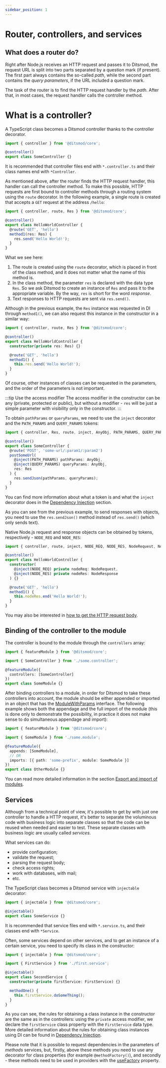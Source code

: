 ```yaml
---
sidebar_position: 1
---
```


# Router, controllers, and services

## What does a router do?

Right after Node.js receives an HTTP request and passes it to Ditsmod, the request URL is split into two parts separated by a question mark (if present). The first part always contains the so-called _path_, while the second part contains the _query parameters_, if the URL included a question mark.

The task of the router is to find the HTTP request handler by the _path_. After that, in most cases, the request handler calls the controller method.

# What is a controller?

A TypeScript class becomes a Ditsmod controller thanks to the controller decorator.

```ts
import { controller } from '@ditsmod/core';

@controller()
export class SomeController {}
```

It is recommended that controller files end with `*.controller.ts` and their class names end with `*Controller`.

As mentioned above, after the router finds the HTTP request handler, this handler can call the controller method. To make this possible, HTTP requests are first bound to controller methods through a routing system using the `route` decorator. In the following example, a single route is created that accepts a `GET` request at the address `/hello`:

```ts {5}
import { controller, route, Res } from '@ditsmod/core';

@controller()
export class HelloWorldController {
  @route('GET', 'hello')
  method1(res: Res) {
    res.send('Hello World!');
  }
}
```

What we see here:

1. The route is created using the `route` decorator, which is placed in front of the class method, and it does not matter what the name of this method is.
2. In the class method, the parameter `res` is declared with the data type `Res`. So we ask Ditsmod to create an instance of `Res` and pass it to the appropriate variable. By the way, `res` is short for the word _response_.
3. Text responses to HTTP requests are sent via `res.send()`.

Although in the previous example, the `Res` instance was requested in DI through `method1()`, we can also request this instance in the constructor in a similar way:

```ts {5}
import { controller, route, Res } from '@ditsmod/core';

@controller()
export class HelloWorldController {
  constructor(private res: Res) {}

  @route('GET', 'hello')
  method1() {
    this.res.send('Hello World!');
  }
}
```

Of course, other instances of classes can be requested in the parameters, and the order of the parameters is not important.

:::tip Use the access modifier
The access modifier in the constructor can be any (private, protected or public), but without a modifier - `res` will be just a simple parameter with visibility only in the constructor.
:::

To obtain `pathParams` or `queryParams`, we need to use the `inject` decorator and the `PATH_PARAMS` and `QUERY_PARAMS` tokens:

```ts {7-8}
import { controller, Res, route, inject, AnyObj, PATH_PARAMS, QUERY_PARAMS } from '@ditsmod/core';

@controller()
export class SomeController {
  @route('POST', 'some-url/:param1/:param2')
  postSomeUrl(
    @inject(PATH_PARAMS) pathParams: AnyObj,
    @inject(QUERY_PARAMS) queryParams: AnyObj,
    res: Res
  ) {
    res.sendJson(pathParams, queryParams);
  }
}
```

You can find more information about what a token is and what the `inject` decorator does in the [Dependency Injection][4] section.

As you can see from the previous example, to send responses with objects, you need to use the `res.sendJson()` method instead of `res.send()` (which only sends text).

Native Node.js request and response objects can be obtained by tokens, respectively - `NODE_REQ` and `NODE_RES`:

```ts {6-7}
import { controller, route, inject, NODE_REQ, NODE_RES, NodeRequest, NodeResponse } from '@ditsmod/core';

@controller()
export class HelloWorldController {
  constructor(
    @inject(NODE_REQ) private nodeReq: NodeRequest,
    @inject(NODE_RES) private nodeRes: NodeResponse
  ) {}

  @route('GET', 'hello')
  method1() {
    this.nodeRes.end('Hello World!');
  }
}
```

You may also be interested in [how to get the HTTP request body][5].

## Binding of the controller to the module

The controller is bound to the module through the `controllers` array:

```ts {6}
import { featureModule } from '@ditsmod/core';

import { SomeController } from './some.controller';

@featureModule({
  controllers: [SomeController]
})
export class SomeModule {}
```

After binding controllers to a module, in order for Ditsmod to take these controllers into account, the module should be either appended or imported in an object that has the [ModuleWithParams][2] interface. The following example shows both the appendage and the full import of the module (this is done only to demonstrate the possibility, in practice it does not make sense to do simultaneous appendage and import):

```ts {6-8}
import { featureModule } from '@ditsmod/core';

import { SomeModule } from './some.module';

@featureModule({
  appends: [SomeModule],
  // OR
  imports: [{ path: 'some-prefix', module: SomeModule }]
})
export class OtherModule {}
```

You can read more detailed information in the section [Export and import of modules][1].

## Services

Although from a technical point of view, it's possible to get by with just one controller to handle a HTTP request, it's better to separate the voluminous code with business logic into separate classes so that the code can be reused when needed and easier to test. These separate classes with business logic are usually called _services_.

What services can do:

- provide configuration;
- validate the request;
- parsing the request body;
- check access rights;
- work with databases, with mail;
- etc.

The TypeScript class becomes a Ditsmod service with `injectable` decorator:

```ts
import { injectable } from '@ditsmod/core';

@injectable()
export class SomeService {}
```

It is recommended that service files end with `*.service.ts`, and their classes end with `*Service`.

Often, some services depend on other services, and to get an instance of a certain service, you need to specify its class in the constructor:

```ts {7}
import { injectable } from '@ditsmod/core';

import { FirstService } from './first.service';

@injectable()
export class SecondService {
  constructor(private firstService: FirstService) {}

  methodOne() {
    this.firstService.doSomeThing();
  }
}
```

As you can see, the rules for obtaining a class instance in the constructor are the same as in the controllers: using the `private` access modifier, we declare the `firstService` class property with the `FirstService` data type. More detailed information about the rules for obtaining class instances using DI can be found in [Dependency Injection][7].

Please note that it is possible to request dependencies in the parameters of _methods_ services, but, firstly, above these methods you need to use any decorator for class properties (for example `@methodFactory()`), and secondly - these methods need to be used in providers with the [useFactory][3] property.


[1]: /components-of-ditsmod-app/exports-and-imports#import-module
[2]: /components-of-ditsmod-app/exports-and-imports#ModuleWithParams
[3]: /components-of-ditsmod-app/dependency-injection#provider
[4]: /components-of-ditsmod-app/dependency-injection#dependency-token
[5]: /native-modules/body-parser#usage
[6]: https://github.com/ditsmod/ditsmod/blob/core-2.38.1/packages/core/src/services/pre-router.ts
[7]: /components-of-ditsmod-app/dependency-injection
